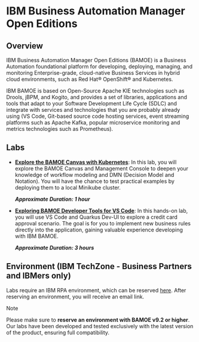 # IBM Business Automation Manager Open Editions

## Overview

IBM Business Automation Manager Open Editions (BAMOE) is a Business Automation foundational platform for developing, deploying, managing, and monitoring Enterprise-grade, cloud-native Business Services in hybrid cloud environments, such as Red Hat® OpenShift® and Kubernetes.

IBM BAMOE is based on Open-Source Apache KIE technologies such as Drools, jBPM, and Kogito, and provides a set of libraries, applications and tools that adapt to your Software Development Life Cycle (SDLC) and integrate with services and technologies that you are probably already using (VS Code, Git-based source code hosting services, event streaming platforms such as Apache Kafka, popular microservice monitoring and metrics technologies such as Prometheus).

## Labs

- [**Explore the BAMOE Canvas with Kubernetes**](Lab%2001%20-%20Explore%20the%20BAMOE%20Canvas%20with%20Kubernetes%20v1.0.0.pdf): In this lab, you will explore the BAMOE Canvas and Management Console to deepen your knowledge of workflow modeling and DMN (Decision Model and Notation). You will have the chance to test practical examples by deploying them to a local Minikube cluster.

  ***Approximate Duration: 1 hour***
- [**Exploring BAMOE Developer Tools for VS Code**](Lab%2002%20-%20Exploring%20BAMOE%20Developer%20Tools%20for%20VS%20Code%20v1.0.0.pdf): In this hands-on lab, you will use VS Code and Quarkus Dev-UI to explore a credit card approval scenario. The goal is for you to implement new business rules directly into the application, gaining valuable experience developing with IBM BAMOE.

  ***Approximate Duration: 3 hours***

## Environment (IBM TechZone - Business Partners and IBMers only)

Labs require an IBM RPA environment, which can be reserved [here](https://techzone.ibm.com/collection/ibm-business-automation-manager-open-editions-environment/environments). After reserving an environment, you will receive an email link.

> [!NOTE]
>
> Please make sure to **reserve an environment with BAMOE v9.2 or higher**. Our labs have been developed and tested exclusively with the latest version of the product, ensuring full compatibility.
